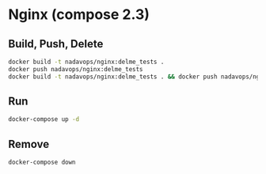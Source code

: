 # Nginx (compose 2.3)

## Build, Push, Delete
```bash
docker build -t nadavops/nginx:delme_tests .
docker push nadavops/nginx:delme_tests
docker build -t nadavops/nginx:delme_tests . && docker push nadavops/nginx:delme_tests && docker image rm -f nadavops/nginx:delme_tests
```

## Run
```bash
docker-compose up -d
```

## Remove
```bash
docker-compose down
```
